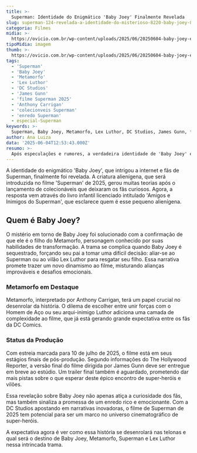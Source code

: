 ```yaml
---
title: >-
  Superman: Identidade do Enigmático 'Baby Joey' Finalmente Revelada
slug: superman-124-revelada-a-identidade-do-misterioso-8220-baby-joey-8221
categoria: Filmes
midia: >-
  https://ovicio.com.br/wp-content/uploads/2025/06/20250604-baby-joey-e-superman.webp
tipoMidia: imagem
thumb: >-
  https://ovicio.com.br/wp-content/uploads/2025/06/20250604-baby-joey-e-superman.webp
tags:
  - 'Superman'
  - 'Baby Joey'
  - 'Metamorfo'
  - 'Lex Luthor'
  - 'DC Studios'
  - 'James Gunn'
  - 'filme Superman 2025'
  - 'Anthony Carrigan'
  - 'colecionveis Superman'
  - 'enredo Superman'
  - especial-Superman
keywords: >-
  Superman, Baby Joey, Metamorfo, Lex Luthor, DC Studios, James Gunn, filme Superman 2025, Anthony Carrigan, colecionáveis Superman, enredo Superman
author: Ana Luiza
data: '2025-06-04T12:53:43.000Z'
resumo: >-
  Após especulações e rumores, a verdadeira identidade de 'Baby Joey' é desvendada, surpreendendo fãs de Superman. A revelação veio através de um livro infantil licenciado, aumentando ainda mais a expectativa para o próximo filme do herói.
---
```


A identidade do enigmático 'Baby Joey', que intrigou a internet e fãs de Superman, finalmente foi revelada. A criatura alienígena, que será introduzida no filme 'Superman' de 2025, gerou muitas teorias após o lançamento de colecionáveis que deixaram os fãs curiosos. Agora, a resposta vem através do livro infantil licenciado intitulado 'Amigos e Inimigos do Superman', que esclarece quem é esse pequeno alienígena. 

## Quem é Baby Joey?

O mistério em torno de Baby Joey foi solucionado com a confirmação de que ele é o filho do Metamorfo, personagem conhecido por suas habilidades de transformação. A trama se complica quando Baby Joey é sequestrado, forçando seu pai a tomar uma difícil decisão: aliar-se ao Superman ou ao vilão Lex Luthor para resgatar seu filho. Essa narrativa promete trazer um novo dinamismo ao filme, misturando alianças improváveis e desafios emocionais.

### Metamorfo em Destaque

Metamorfo, interpretado por Anthony Carrigan, terá um papel crucial no desenrolar da história. O dilema de escolher entre unir forças com o Homem de Aço ou seu arqui-inimigo Luthor adiciona uma camada de complexidade ao filme, que já está gerando grande expectativa entre os fãs da DC Comics. 

### Status da Produção

Com estreia marcada para 10 de julho de 2025, o filme está em seus estágios finais de pós-produção. Segundo informações do The Hollywood Reporter, a versão final do filme dirigida por James Gunn deve ser entregue em breve ao estúdio. Um trailer final também é aguardado, prometendo dar mais pistas sobre o que esperar deste épico encontro de super-heróis e vilões.

Essa revelação sobre Baby Joey não apenas atiça a curiosidade dos fãs, mas também sinaliza a promessa de um enredo rico e emocionante. Com a DC Studios apostando em narrativas inovadoras, o filme de Superman de 2025 tem potencial para ser um marco no universo cinematográfico de super-heróis.

A expectativa agora é ver como essa história se desenrolará nas telonas e qual será o destino de Baby Joey, Metamorfo, Superman e Lex Luthor nessa intrincada trama.